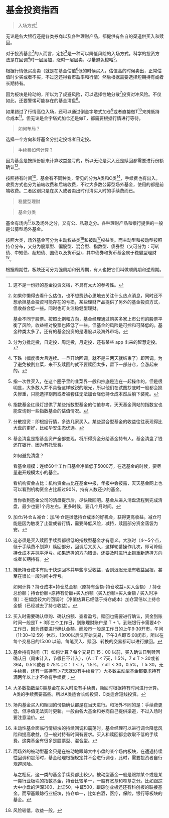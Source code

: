 <link href="../css/style.css" rel="stylesheet" type="text/css" />

# 基金投资指西

> 入场方式[^指西]

<div class="p">

无论是各大银行还是各类券商以及各种理财产品，都提供有各自的渠道供买入和赎回。

对于投资基金[^基金]的人而言，定投[^定投]是一种可以降低风险的入场方式。科学的投资方法是在回调[^回调]时一层层加，涨时一层层卖，尽量避免梭哈[^梭哈]。

根据行情低买高卖（就是在基金估值[^估值]低的时候买入，估值高的时候卖出，正常估值时少买或者不买，不过这还得看市盈率和行情）然后根据需要选择短期持有或者长期持有。

因为板块是轮动的，所以为了规避风险，可以选择性地分散[^分散]投资对冲风险。不仅如此，还要警惕可能存在的基金清盘[^清盘]。

[^指西]: 这不是一份好的基金投资文档，不具有太大的参考性。

[^估值]: 指数基金红绿灯提供了某些指数型基金的估值参考，天天基金网站的指数宝也能查询到一些指数基金的估值情况。

[^定投]: 分为分批定投，日定投，周定投，月定投，还有某些 app 出来的智慧定投。

如果错过了行情高位入场，还可以通过倒金字塔式加仓[^加]或者直接做T[^做T]来摊低持仓成本[^摊低]。但无论是金字塔式加仓还是做T，都需要根据行情进行等待。

[^做T]: 这必须是买入赎回手续费都很低的指数型基金才有意义。大涨时（4～5个点，低于手续费不划算）赎回部分，回调后又买入，这样轮番操作几次，即可降低持仓成本并抹平浮亏。如果选择的方向错误，还要及时进行止损重新选择方向或者长期持有。

[^摊低]: 摊低持仓成本有助于快速回本并早些享受收益，否则迟迟无法有收益回报，甚至在很长一段时间中浮亏。

    如何计算？持仓成本=持仓总金额（原持有金额-持仓收益+买入金额） / 持仓总份额；持仓份额=原持有份额+买入份额（买入份额=买入金额 / 买入时净值）：在幅度较大的回调时（净值估算已经低于持仓成本）加仓双倍以上持仓金额（已经减去了持仓收益）。

</div>

> 如何布局？

<div class="p">

选择一个方向和好基金分批定投或者日定投。

[^]: 第一季度可布局

[^]: 第二到三季度：可布局科技消费板块。顺周期板块会适当地进行估值修复。

[^]: 第四季度是顺周期（时间大概在10月后）的行情。大盘在3400点附近震荡。医药持续回调。大科技、大消费，10月国庆之后可能要走一波行情。10月后，可布局顺周期板块：煤炭、化工、有色等板块以及可选消费：家电、汽车。

</div>

> 手续费如何计算？

<div class="p">

因为基金是按照份额来计算收益盈亏的，所以无论是买入还是赎回都需要进行份额确认[^确认]。

按照持有时间[^t]，基金有不同种类，常见的分为A类和C类[^C类]，手续费也有出入。收费方式也分为前端收费和后端收费，不过大多数公募型场外基金，使用的都是前端收费。二者区别只是在买入或者卖出时付清买入时的手续费而已。

[^确认]: 买入时需要确认申购、确认份额、查看盈亏。赎回也需要进行确认，资金到账时间一般是T + 3即三个工作日，到账理财账户是 T + 1，到账银行卡需要4个工作日，因为还要进行确认金额。而股市一般是工作日的上午9:30开市，午间（11:30~12:59）休市，13:00以后又开始交易，下午3点即15:00闭市，所以在每个交易日的15:00 以前，每笔买入、赎回、转换的交易都可以进行撤回。

[^C类]: 大多数指数型C类基金在买入时没有手续费，赎回时根据持有时间进行计算。A类的手续费要高些。所以A类适合长线投资，C类适合短线投资。

[^t]: 基金持有时间（T）如何计算？每个交易日 15：00 以前，买入确认日到赎回确认日（周末计入，节假日不计入），（A：T < 7天，1.5%，7 ≤ T > 30或者364，0.5%或者 0.75%；C：T < 7，1.5%，7 ≤T < 30，0.5%，T ≥ 30，无手续费，还有一些持有＞7天就没有手续费了）大多数主动型基金都要求持有满两年以上才不会有手续费；

[^分散]: 分散投资：即根据行情，多选几家买入。某些混合型基金的收益往往表现得比大盘的更好，比如华安生态优选。

</div>

> 稳健型理财

<div class="p">


</div>

[^稳健型理财]: 风险较低，收益一般。


>  基金分类

<div class="p">

基金有场内[^场内]以及场外之分，又有公、私募之分。各种理财产品和银行提供的一般是公募型场外基金。

按照大类，场外基金可分为主动权益类[^主动]和被动[^被动]权益类。而主动型和被动型按照持仓分布，又分为股票型、偏股型、混合型、指数型、债券型（又可分为：可转债、中短债、超短债、国债以及货币型)，其中债券和货币基金属于稳健型理财[^稳健型理财]。

[^场内]: 场内基金买入和赎回的份额确认都是在当天进行。和场外不同的是：手续费更低，但净值无法实时更新。一般由各大基金和券商自己提供渠道，不过入场时要注意溢价。

根据周期性，板块还可分为强周期和弱周期，有人也把它们叫做顺周期和逆周期。

[^主动]: 主动性基金面临行情板块的持续回调和震荡时，基金经理可以进行调仓降低风险和提高收益，但一般对持有时间有要求。买入和赎回都会收取不低的手续费。这类基金有很多是股票型、混合型。


[^被动]: 而场外的被动型基金只是在被动地跟踪大中小盘的某个场内板块，在遭遇持续性回调和震荡时，基金经理根据规定并不会进行调仓，此时，需要投资者自行规避风险。

    与之相反，这一类的基金手续费都比较少。被动型基金一般是跟踪某个或是某一类行业板块的指数基金，持仓比较单一，一般有宽基和窄基之分。比如跟踪大中小盘的沪深300，上证50，中证500，跟踪创业板还还有科创板的联接基金。而窄基跟踪行业板块，持仓单一，比如白酒，医疗，保险，银行等板块的基金。

</div>

[^]: 当灾难降临，货币可能遭遇贬值风险时，此时可适当储存一些保值物如黄金等贵金属。金融板块中的保险板块是护盘板块，当其他板块回调时会进行护盘，因此在震荡行情可适当买入。当灾难恢复之后，黄金等贵金属就会回到它们原来的位置。而货币等也会进行升值。

[^清盘]: 基金清盘是指基金资产全部变现，将所得资金分给基金持有人。基金清盘了钱还在银行，因为有托管费。

    如何避免清盘？
    
    看基金规模：连续60个工作日基金净值低于5000万，在选基金的时候，要尽量避开规模太小的基金。
    
    看机构资金占比：机构资金占比在基金中报，年报中会披露，天天基金网上也可以看到机构资金占比超过90%，持有人数还少的基金。
    
    当你收到基金公司的清盘提示后，尽快赎回吧。基金从进入清盘流程到完成清盘，最少也要1个月左右。更多时候，要几个月时间。

[^盘]: 大盘、A股，主要有上证指数、深证成指、创业板指、中小板指、沪深300、上证50几家，港股有恒生指数，美股有道琼斯、纳斯达克、标普100等指数基金。蓝筹。影响基金收益的几个因素：行情、估值、调仓。跌停＆涨停。

[^基金]: 如果你懒得去看什么估值，也不想费劲心思地去关注什么热点消息，同时还不想承担基金投资可能存在的亏损，某些理财产品提供了另外的基金投资方式，但收益会低一些。同时也可关注稳健型理财。

    基金不同于股票。按照比例和方向，基金经理通过购买多家上市公司的股票平衡了风险，收益相对股票也降低了一些。但基金的风险是可控和可降低的。基金种类太多了。还有的基金投资的是港股以及海外市场。

[^回调]: 下跌（幅度很大且连续。一旦开始回调，就不是三两天就结束了）即回调。为了避免被割韭菜，来不及赎回的就不要赎回太多，留下一部分仓，会涨起来的。

[^仓位]: 建仓＆清仓，初次买入即建仓，全部赎回即清仓。

[^加]: 加仓/补仓＆减仓：加/补仓是摊低持仓成本的好机会，获得更高收益。减仓可能是因为触发了止盈或者行情，需要降低风险，减持，赎回部分资金落袋为安。

[^止]: 止盈＆止损：当持有收益率达到或者未达到定下的收益率时及时赎回的操作。

[^梭哈]: 指一次性买入，在这个圈子里的韭菜界一般和抄底是连在一起操作的。但是很明显，大多数人并不具备这样敏锐的眼光，所以他们在试图抄底时一般都会损失惨重，只能选择割肉或者被套住无法加仓降低持仓成本然后躺下装死。


